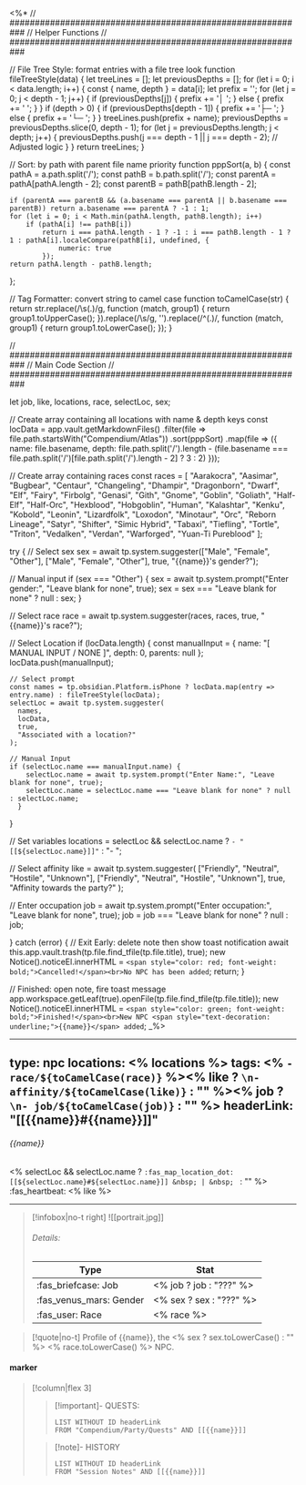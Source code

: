 <%*
// ###########################################################
//                        Helper Functions
// ###########################################################

// File Tree Style: format entries with a file tree look
function fileTreeStyle(data) {
    let treeLines = [];
    let previousDepths = [];
    for (let i = 0; i < data.length; i++) {
        const { name, depth } = data[i];
        let prefix = '';
        for (let j = 0; j < depth - 1; j++) {
            if (previousDepths[j]) {
                prefix += '│  ';
            } else {
                prefix += '   ';
            }
        }
        if (depth > 0) {
            if (previousDepths[depth - 1]) {
                prefix += '├─ ';
            } else {
                prefix += '└─ ';
            }
        }
        treeLines.push(prefix + name);
        previousDepths = previousDepths.slice(0, depth - 1);
        for (let j = previousDepths.length; j < depth; j++) {
            previousDepths.push(j === depth - 1 || j === depth - 2); // Adjusted logic
        }
    }
    return treeLines;
}

// Sort: by path with parent file name priority
function pppSort(a, b) {
    const pathA = a.path.split('/');
    const pathB = b.path.split('/');
    const parentA = pathA[pathA.length - 2];
    const parentB = pathB[pathB.length - 2];

    if (parentA === parentB && (a.basename === parentA || b.basename === parentB)) return a.basename === parentA ? -1 : 1;
    for (let i = 0; i < Math.min(pathA.length, pathB.length); i++)
        if (pathA[i] !== pathB[i])
            return i === pathA.length - 1 ? -1 : i === pathB.length - 1 ? 1 : pathA[i].localeCompare(pathB[i], undefined, {
                numeric: true
            });
    return pathA.length - pathB.length;
};

// Tag Formatter: convert string to camel case
function toCamelCase(str) {
  return str.replace(/\s(.)/g, function (match, group1) {
    return group1.toUpperCase();
  }).replace(/\s/g, '').replace(/^(.)/, function (match, group1) {
    return group1.toLowerCase();
  });
}

// ###########################################################
//                        Main Code Section
// ###########################################################

let job, like, locations, race, selectLoc, sex;

// Create array containing all locations with name & depth keys
const locData = app.vault.getMarkdownFiles()
  .filter(file => file.path.startsWith("Compendium/Atlas"))
  .sort(pppSort)
  .map(file => ({
    name: file.basename,
    depth: file.path.split('/').length - (file.basename === file.path.split('/')[file.path.split('/').length - 2] ? 3 : 2)
  }));

// Create array containing races
const races = [
  "Aarakocra", "Aasimar", "Bugbear", "Centaur", "Changeling", "Dhampir", "Dragonborn", "Dwarf", "Elf", "Fairy",
  "Firbolg", "Genasi", "Gith", "Gnome", "Goblin", "Goliath", "Half-Elf", "Half-Orc", "Hexblood", "Hobgoblin",
  "Human", "Kalashtar", "Kenku", "Kobold", "Leonin", "Lizardfolk", "Loxodon", "Minotaur", "Orc", "Reborn Lineage",
  "Satyr", "Shifter", "Simic Hybrid", "Tabaxi", "Tiefling", "Tortle", "Triton", "Vedalken", "Verdan", "Warforged", "Yuan-Ti Pureblood"
];

try {
  // Select sex
  sex = await tp.system.suggester(["Male", "Female", "Other"], ["Male", "Female", "Other"], true, "{{name}}'s gender?");
  
  // Manual input
    if (sex === "Other") {
      sex = await tp.system.prompt("Enter gender:", "Leave blank for none", true);
      sex = sex === "Leave blank for none" ? null : sex;
    }

  // Select race
  race = await tp.system.suggester(races, races, true, "{{name}}'s race?");

  // Select Location
  if (locData.length) {
    const manualInput = {
      name: "[ MANUAL INPUT / NONE ]",
      depth: 0,
      parents: null
    };
    locData.push(manualInput);

    // Select prompt
    const names = tp.obsidian.Platform.isPhone ? locData.map(entry => entry.name) : fileTreeStyle(locData);
    selectLoc = await tp.system.suggester(
      names,
      locData,
      true,
      "Associated with a location?"
    );

    // Manual Input
    if (selectLoc.name === manualInput.name) {
        selectLoc.name = await tp.system.prompt("Enter Name:", "Leave blank for none", true);
        selectLoc.name = selectLoc.name === "Leave blank for none" ? null : selectLoc.name;
      }
  }

  // Set variables
  locations = selectLoc && selectLoc.name ? `- "[[${selectLoc.name}]]"` : "- ";

  // Select affinity
  like = await tp.system.suggester(
    ["Friendly", "Neutral", "Hostile", "Unknown"],
    ["Friendly", "Neutral", "Hostile", "Unknown"],
    true,
    "Affinity towards the party?"
  );

  // Enter occupation
   job = await tp.system.prompt("Enter occupation:", "Leave blank for none", true);
   job = job === "Leave blank for none" ? null : job;
  
} catch (error) {
  // Exit Early: delete note then show toast notification
  await this.app.vault.trash(tp.file.find_tfile(tp.file.title), true);
  new Notice().noticeEl.innerHTML = `<span style="color: red; font-weight: bold;">Cancelled!</span><br>No NPC has been added`;
  return;
}

// Finished: open note, fire toast message
app.workspace.getLeaf(true).openFile(tp.file.find_tfile(tp.file.title));
new Notice().noticeEl.innerHTML = `<span style="color: green; font-weight: bold;">Finished!</span><br>New NPC <span style="text-decoration: underline;">{{name}}</span> added`;
_%>


---
type: npc
locations:
<% locations %>
tags:
<% `- race/${toCamelCase(race)}` %><% like ? `\n- affinity/${toCamelCase(like)}` : "" %><% job ? `\n- job/${toCamelCase(job)}` : "" %>
headerLink: "[[{{name}}#{{name}}]]"
---
###### {{name}}
<span class="sub2"><% selectLoc && selectLoc.name ? `:fas_map_location_dot: [[${selectLoc.name}#${selectLoc.name}]] &nbsp; | &nbsp; ` : "" %> :fas_heartbeat: <% like %> </span>
___

> [!infobox|no-t right]
> ![[portrait.jpg]]
> ###### Details:
> | Type | Stat |
> | ---- | ---- |
> | :fas_briefcase: Job | <% job ? job : "???" %> |
> | :fas_venus_mars: Gender | <% sex ? sex : "???" %> |
> | :fas_user: Race | <% race %> |
<span class="clearfix"></span>

> [!quote|no-t]
>Profile of {{name}}, the <% sex ? sex.toLowerCase() : "" %> <% race.toLowerCase() %> NPC.

#### marker
> [!column|flex 3]
>> [!important]- QUESTS:
>>```dataview
>>LIST WITHOUT ID headerLink
>>FROM "Compendium/Party/Quests" AND [[{{name}}]]
>
>>[!note]- HISTORY
>>```dataview
>>LIST WITHOUT ID headerLink
>>FROM "Session Notes" AND [[{{name}}]]